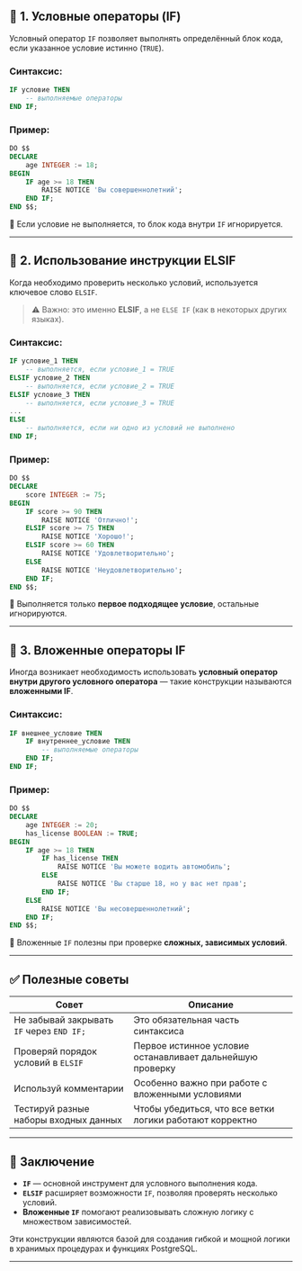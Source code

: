 ## 🔹 1. Условные операторы (IF)

Условный оператор `IF` позволяет выполнять определённый блок кода, если указанное условие истинно (`TRUE`).

### Синтаксис:

```sql
IF условие THEN
    -- выполняемые операторы
END IF;
```

### Пример:
```sql
DO $$
DECLARE
    age INTEGER := 18;
BEGIN
    IF age >= 18 THEN
        RAISE NOTICE 'Вы совершеннолетний';
    END IF;
END $$;
```

📌 Если условие не выполняется, то блок кода внутри `IF` игнорируется.

---

## 🔹 2. Использование инструкции ELSIF

Когда необходимо проверить несколько условий, используется ключевое слово `ELSIF`.

> ⚠️ Важно: это именно **ELSIF**, а не `ELSE IF` (как в некоторых других языках).

### Синтаксис:

```sql
IF условие_1 THEN
    -- выполняется, если условие_1 = TRUE
ELSIF условие_2 THEN
    -- выполняется, если условие_2 = TRUE
ELSIF условие_3 THEN
    -- выполняется, если условие_3 = TRUE
...
ELSE
    -- выполняется, если ни одно из условий не выполнено
END IF;
```

### Пример:
```sql
DO $$
DECLARE
    score INTEGER := 75;
BEGIN
    IF score >= 90 THEN
        RAISE NOTICE 'Отлично!';
    ELSIF score >= 75 THEN
        RAISE NOTICE 'Хорошо!';
    ELSIF score >= 60 THEN
        RAISE NOTICE 'Удовлетворительно';
    ELSE
        RAISE NOTICE 'Неудовлетворительно';
    END IF;
END $$;
```

📌 Выполняется только **первое подходящее условие**, остальные игнорируются.

---

## 🔹 3. Вложенные операторы IF

Иногда возникает необходимость использовать **условный оператор внутри другого условного оператора** — такие конструкции называются **вложенными IF**.

### Синтаксис:
```sql
IF внешнее_условие THEN
    IF внутреннее_условие THEN
        -- выполняемые операторы
    END IF;
END IF;
```

### Пример:
```sql
DO $$
DECLARE
    age INTEGER := 20;
    has_license BOOLEAN := TRUE;
BEGIN
    IF age >= 18 THEN
        IF has_license THEN
            RAISE NOTICE 'Вы можете водить автомобиль';
        ELSE
            RAISE NOTICE 'Вы старше 18, но у вас нет прав';
        END IF;
    ELSE
        RAISE NOTICE 'Вы несовершеннолетний';
    END IF;
END $$;
```

📌 Вложенные `IF` полезны при проверке **сложных, зависимых условий**.

---

## ✅ Полезные советы

| Совет | Описание |
|-------|----------|
| Не забывай закрывать `IF` через `END IF;` | Это обязательная часть синтаксиса |
| Проверяй порядок условий в `ELSIF` | Первое истинное условие останавливает дальнейшую проверку |
| Используй комментарии | Особенно важно при работе с вложенными условиями |
| Тестируй разные наборы входных данных | Чтобы убедиться, что все ветки логики работают корректно |

---

## 🧩 Заключение

- **`IF`** — основной инструмент для условного выполнения кода.
- **`ELSIF`** расширяет возможности `IF`, позволяя проверять несколько условий.
- **Вложенные `IF`** помогают реализовывать сложную логику с множеством зависимостей.

Эти конструкции являются базой для создания гибкой и мощной логики в хранимых процедурах и функциях PostgreSQL.

---
